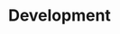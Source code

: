 ---
title: Development
description: Topics about software development
image:

# Badge style
style:
    background: "#6DE6F9"
    color: "#000000"
---